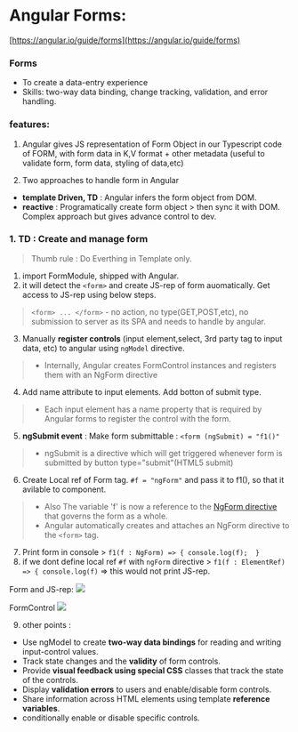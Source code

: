 
# Angular Forms: 
[https://angular.io/guide/forms](https://angular.io/guide/forms)

### Forms
- To create a data-entry experience
- Skills: two-way data binding, change tracking, validation, and error handling.

### features:
1. Angular gives JS representation of Form Object in our Typescript code of FORM, with form data in K,V format  +  other metadata (useful to validate form, form data, styling of data,etc)

2. Two approaches to handle form in Angular
- **template Driven, TD** : Angular infers the form object from DOM.
- **reactive** : Programatically create form object > then sync it with DOM. Complex approach but gives advance control to dev.

### 1. TD : Create and manage form 
> Thumb rule : Do Everthing  in Template only.
1. import FormModule, shipped with Angular.
2. it will detect the `<form>` and create JS-rep of form auomatically. Get access to JS-rep using below steps.
> `<form> ... </form>` - no action, no type(GET,POST,etc), no submission to server as its SPA and needs to handle by angular.

3. Manually **register controls** (input element,select, 3rd party  tag to input data, etc) to angular using `ngModel` directive. 
> - Internally, Angular creates FormControl instances and registers them with an NgForm directive
4. Add name attribute to input elements. Add botton of submit type.
> - Each input element has a name property that is required by Angular forms to register the control with the form.
5. **ngSubmit event** : Make form submittable  : `<form (ngSubmit) = "f1()"`
> - ngSubmit is a directive which will get triggered whenever form is submitted by button type="submit"(HTML5 submit)
6. Create Local ref of Form tag. `#f = "ngForm"` and pass it to f1(), so that it avilable to component. 

>- Also The variable 'f' is now a reference to the [NgForm directive](https://angular.io/api/forms/NgForm) that governs the form as a whole.
> - Angular automatically creates and attaches an NgForm directive to the `<form>` tag.

7. Print form in console > `f1(f : NgForm) => { console.log(f); 
}`
8. if we dont  define local ref `#f` with `ngForm` directive >  `f1(f : ElementRef) => { console.log(f)` => this would not print JS-rep.

Form and JS-rep:
![](https://github.com/lekhrajdinkar/NG6/blob/master/notes/assets/form1.PNG)

FormControl
![](https://github.com/lekhrajdinkar/NG6/blob/master/notes/assets/form2.PNG)

9. other points :
- Use ngModel to create **two-way data bindings** for reading and writing input-control values.
- Track state changes and the **validity** of form controls.
- Provide **visual feedback using special CSS** classes that track the state of the controls.
- Display **validation errors** to users and enable/disable form controls.
- Share information across HTML elements using template **reference variables**.
- conditionally enable or disable specific controls.




